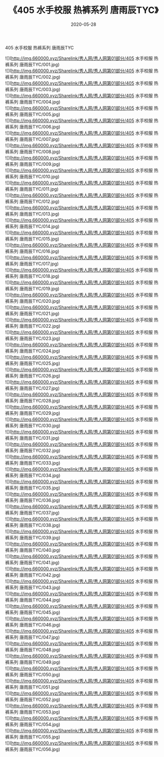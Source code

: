 ﻿---
layout: post
title:  《405 水手校服 热裤系列 唐雨辰TYC》
date:   2020-05-28
img: http://img.660000.xyz/Sharelink/秀人网/秀人网第01部分/405 水手校服 热裤系列 唐雨辰TYC/000.jpg
categories: [美女, 清纯, 唯美]
---

405 水手校服 热裤系列 唐雨辰TYC

  ![](http://img.660000.xyz/Sharelink/秀人网/秀人网第01部分/405 水手校服 热裤系列 唐雨辰TYC/001.jpg) <br> ![](http://img.660000.xyz/Sharelink/秀人网/秀人网第01部分/405 水手校服 热裤系列 唐雨辰TYC/002.jpg) <br> ![](http://img.660000.xyz/Sharelink/秀人网/秀人网第01部分/405 水手校服 热裤系列 唐雨辰TYC/003.jpg) <br> ![](http://img.660000.xyz/Sharelink/秀人网/秀人网第01部分/405 水手校服 热裤系列 唐雨辰TYC/004.jpg) <br> ![](http://img.660000.xyz/Sharelink/秀人网/秀人网第01部分/405 水手校服 热裤系列 唐雨辰TYC/005.jpg) <br> ![](http://img.660000.xyz/Sharelink/秀人网/秀人网第01部分/405 水手校服 热裤系列 唐雨辰TYC/006.jpg) <br> ![](http://img.660000.xyz/Sharelink/秀人网/秀人网第01部分/405 水手校服 热裤系列 唐雨辰TYC/007.jpg) <br> ![](http://img.660000.xyz/Sharelink/秀人网/秀人网第01部分/405 水手校服 热裤系列 唐雨辰TYC/008.jpg) <br> ![](http://img.660000.xyz/Sharelink/秀人网/秀人网第01部分/405 水手校服 热裤系列 唐雨辰TYC/009.jpg) <br> ![](http://img.660000.xyz/Sharelink/秀人网/秀人网第01部分/405 水手校服 热裤系列 唐雨辰TYC/010.jpg) <br> ![](http://img.660000.xyz/Sharelink/秀人网/秀人网第01部分/405 水手校服 热裤系列 唐雨辰TYC/011.jpg) <br> ![](http://img.660000.xyz/Sharelink/秀人网/秀人网第01部分/405 水手校服 热裤系列 唐雨辰TYC/012.jpg) <br> ![](http://img.660000.xyz/Sharelink/秀人网/秀人网第01部分/405 水手校服 热裤系列 唐雨辰TYC/013.jpg) <br> ![](http://img.660000.xyz/Sharelink/秀人网/秀人网第01部分/405 水手校服 热裤系列 唐雨辰TYC/014.jpg) <br> ![](http://img.660000.xyz/Sharelink/秀人网/秀人网第01部分/405 水手校服 热裤系列 唐雨辰TYC/015.jpg) <br> ![](http://img.660000.xyz/Sharelink/秀人网/秀人网第01部分/405 水手校服 热裤系列 唐雨辰TYC/016.jpg) <br> ![](http://img.660000.xyz/Sharelink/秀人网/秀人网第01部分/405 水手校服 热裤系列 唐雨辰TYC/017.jpg) <br> ![](http://img.660000.xyz/Sharelink/秀人网/秀人网第01部分/405 水手校服 热裤系列 唐雨辰TYC/018.jpg) <br> ![](http://img.660000.xyz/Sharelink/秀人网/秀人网第01部分/405 水手校服 热裤系列 唐雨辰TYC/019.jpg) <br> ![](http://img.660000.xyz/Sharelink/秀人网/秀人网第01部分/405 水手校服 热裤系列 唐雨辰TYC/020.jpg) <br> ![](http://img.660000.xyz/Sharelink/秀人网/秀人网第01部分/405 水手校服 热裤系列 唐雨辰TYC/021.jpg) <br> ![](http://img.660000.xyz/Sharelink/秀人网/秀人网第01部分/405 水手校服 热裤系列 唐雨辰TYC/022.jpg) <br> ![](http://img.660000.xyz/Sharelink/秀人网/秀人网第01部分/405 水手校服 热裤系列 唐雨辰TYC/023.jpg) <br> ![](http://img.660000.xyz/Sharelink/秀人网/秀人网第01部分/405 水手校服 热裤系列 唐雨辰TYC/024.jpg) <br> ![](http://img.660000.xyz/Sharelink/秀人网/秀人网第01部分/405 水手校服 热裤系列 唐雨辰TYC/025.jpg) <br> ![](http://img.660000.xyz/Sharelink/秀人网/秀人网第01部分/405 水手校服 热裤系列 唐雨辰TYC/026.jpg) <br> ![](http://img.660000.xyz/Sharelink/秀人网/秀人网第01部分/405 水手校服 热裤系列 唐雨辰TYC/027.jpg) <br> ![](http://img.660000.xyz/Sharelink/秀人网/秀人网第01部分/405 水手校服 热裤系列 唐雨辰TYC/028.jpg) <br> ![](http://img.660000.xyz/Sharelink/秀人网/秀人网第01部分/405 水手校服 热裤系列 唐雨辰TYC/029.jpg) <br> ![](http://img.660000.xyz/Sharelink/秀人网/秀人网第01部分/405 水手校服 热裤系列 唐雨辰TYC/030.jpg) <br> ![](http://img.660000.xyz/Sharelink/秀人网/秀人网第01部分/405 水手校服 热裤系列 唐雨辰TYC/031.jpg) <br> ![](http://img.660000.xyz/Sharelink/秀人网/秀人网第01部分/405 水手校服 热裤系列 唐雨辰TYC/032.jpg) <br> ![](http://img.660000.xyz/Sharelink/秀人网/秀人网第01部分/405 水手校服 热裤系列 唐雨辰TYC/033.jpg) <br> ![](http://img.660000.xyz/Sharelink/秀人网/秀人网第01部分/405 水手校服 热裤系列 唐雨辰TYC/034.jpg) <br> ![](http://img.660000.xyz/Sharelink/秀人网/秀人网第01部分/405 水手校服 热裤系列 唐雨辰TYC/035.jpg) <br> ![](http://img.660000.xyz/Sharelink/秀人网/秀人网第01部分/405 水手校服 热裤系列 唐雨辰TYC/036.jpg) <br> ![](http://img.660000.xyz/Sharelink/秀人网/秀人网第01部分/405 水手校服 热裤系列 唐雨辰TYC/037.jpg) <br> ![](http://img.660000.xyz/Sharelink/秀人网/秀人网第01部分/405 水手校服 热裤系列 唐雨辰TYC/038.jpg) <br> ![](http://img.660000.xyz/Sharelink/秀人网/秀人网第01部分/405 水手校服 热裤系列 唐雨辰TYC/039.jpg) <br> ![](http://img.660000.xyz/Sharelink/秀人网/秀人网第01部分/405 水手校服 热裤系列 唐雨辰TYC/040.jpg) <br> ![](http://img.660000.xyz/Sharelink/秀人网/秀人网第01部分/405 水手校服 热裤系列 唐雨辰TYC/041.jpg) <br> ![](http://img.660000.xyz/Sharelink/秀人网/秀人网第01部分/405 水手校服 热裤系列 唐雨辰TYC/042.jpg) <br> ![](http://img.660000.xyz/Sharelink/秀人网/秀人网第01部分/405 水手校服 热裤系列 唐雨辰TYC/043.jpg) <br> ![](http://img.660000.xyz/Sharelink/秀人网/秀人网第01部分/405 水手校服 热裤系列 唐雨辰TYC/044.jpg) <br> ![](http://img.660000.xyz/Sharelink/秀人网/秀人网第01部分/405 水手校服 热裤系列 唐雨辰TYC/045.jpg) <br> ![](http://img.660000.xyz/Sharelink/秀人网/秀人网第01部分/405 水手校服 热裤系列 唐雨辰TYC/046.jpg) <br> ![](http://img.660000.xyz/Sharelink/秀人网/秀人网第01部分/405 水手校服 热裤系列 唐雨辰TYC/047.jpg) <br> ![](http://img.660000.xyz/Sharelink/秀人网/秀人网第01部分/405 水手校服 热裤系列 唐雨辰TYC/048.jpg) <br> ![](http://img.660000.xyz/Sharelink/秀人网/秀人网第01部分/405 水手校服 热裤系列 唐雨辰TYC/049.jpg) <br> ![](http://img.660000.xyz/Sharelink/秀人网/秀人网第01部分/405 水手校服 热裤系列 唐雨辰TYC/050.jpg) <br> ![](http://img.660000.xyz/Sharelink/秀人网/秀人网第01部分/405 水手校服 热裤系列 唐雨辰TYC/051.jpg) <br> ![](http://img.660000.xyz/Sharelink/秀人网/秀人网第01部分/405 水手校服 热裤系列 唐雨辰TYC/052.jpg) <br> ![](http://img.660000.xyz/Sharelink/秀人网/秀人网第01部分/405 水手校服 热裤系列 唐雨辰TYC/053.jpg) <br> ![](http://img.660000.xyz/Sharelink/秀人网/秀人网第01部分/405 水手校服 热裤系列 唐雨辰TYC/054.jpg) <br> ![](http://img.660000.xyz/Sharelink/秀人网/秀人网第01部分/405 水手校服 热裤系列 唐雨辰TYC/055.jpg) <br> ![](http://img.660000.xyz/Sharelink/秀人网/秀人网第01部分/405 水手校服 热裤系列 唐雨辰TYC/056.jpg) <br>